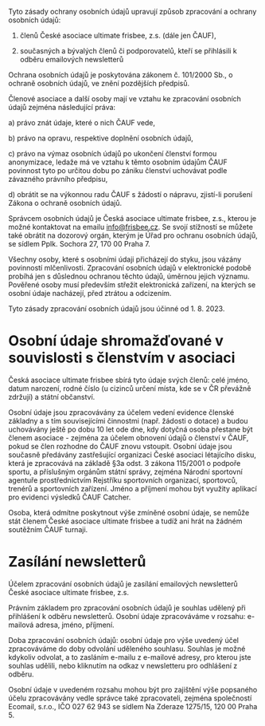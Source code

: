 Tyto zásady ochrany osobních údajů upravují způsob zpracování a ochrany osobních údajů:

1.  členů České asociace ultimate frisbee, z.s. (dále jen ČAUF),
    
2.  současných a bývalých členů či podporovatelů, kteří se přihlásili k odběru emailových newsletterů
    

Ochrana osobních údajů je poskytována zákonem č. 101/2000 Sb., o ochraně osobních údajů, ve znění pozdějších předpisů.

Členové asociace a další osoby mají ve vztahu ke zpracování osobních údajů zejména následující práva:

a) právo znát údaje, které o nich ČAUF vede,

b) právo na opravu, respektive doplnění osobních údajů,

c) právo na výmaz osobních údajů po ukončení členství formou anonymizace, ledaže má ve vztahu k těmto osobním údajům ČAUF povinnost tyto po určitou dobu po zániku členství uchovávat podle závazného právního předpisu,

d) obrátit se na výkonnou radu ČAUF s žádostí o nápravu, zjistí-li porušení Zákona o ochraně osobních údajů.

Správcem osobních údajů je Česká asociace ultimate frisbee, z.s., kterou je možné kontaktovat na emailu [info@frisbee.cz](mailto:info@frisbee.cz). Se svojí stížností se můžete také obrátit na dozorový orgán, kterým je Úřad pro ochranu osobních údajů, se sídlem Pplk. Sochora 27, 170 00 Praha 7.

Všechny osoby, které s osobními údaji přicházejí do styku, jsou vázány povinností mlčenlivosti. Zpracování osobních údajů v elektronické podobě probíhá jen s důslednou ochranou těchto údajů, úměrnou jejich významu. Pověřené osoby musí především střežit elektronická zařízení, na kterých se osobní údaje nacházejí, před ztrátou a odcizením.

Tyto zásady zpracování osobních údajů jsou účinné od 1. 8. 2023.

# Osobní údaje shromažďované v souvislosti s členstvím v asociaci

Česká asociace ultimate frisbee sbírá tyto údaje svých členů: celé jméno, datum narození, rodné číslo (u cizinců určení místa, kde se v ČR převážně zdržují) a státní občanství.

Osobní údaje jsou zpracovávány za účelem vedení evidence členské základny a s tím souvisejícími činnostmi (např. žádosti o dotace) a budou uchovávány ještě po dobu 10 let ode dne, kdy dotyčná osoba přestane být členem asociace - zejména za účelem obnovení údajů o členství v ČAUF, pokud se člen rozhodne do ČAUF znovu vstoupit. Osobní údaje jsou současně předávány zastřešující organizaci České asociaci létajícího disku, která je zpracovává na základě §3a odst. 3 zákona 115/2001 o podpoře sportu, a příslušným orgánům státní správy, zejména Národní sportovní agentuře prostřednictvím Rejstříku sportovních organizací, sportovců, trenérů a sportovních zařízení. Jméno a příjmení mohou být využity aplikací pro evidenci výsledků ČAUF Catcher.

Osoba, která odmítne poskytnout výše zmíněné osobní údaje, se nemůže stát členem České asociace ultimate frisbee a tudíž ani hrát na žádném soutěžním ČAUF turnaji.

# Zasílání newsletterů

Účelem zpracování osobních údajů je zasílání emailových newsletterů České asociace ultimate frisbee, z.s.

Právním základem pro zpracování osobních údajů je souhlas udělený při přihlášení k odběru newsletterů. Osobní údaje zpracováváme v rozsahu: e-mailová adresa, jméno, příjmení.

Doba zpracování osobních údajů: osobní údaje pro výše uvedený účel zpracováváme do doby odvolání uděleného souhlasu. Souhlas je možné kdykoliv odvolat, a to zasláním e-mailu z e-mailové adresy, pro kterou jste souhlas udělili, nebo kliknutím na odkaz v newsletteru pro odhlášení z odběru.

Osobní údaje v uvedeném rozsahu mohou být pro zajištění výše popsaného účelu zpracovávány vedle správce také zpracovateli, zejména společností Ecomail, s.r.o., IČO 027 62 943 se sídlem Na Zderaze 1275/15, 120 00 Praha 5.
